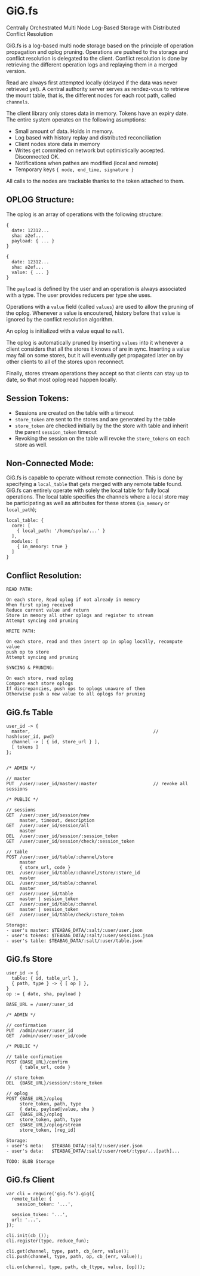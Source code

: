 GiG.fs
======

Centrally Orchestrated Multi Node Log-Based Storage with Distributed Conflict 
Resolution

GiG.fs is a log-based multi node storage based on the principle of operation
propagation and oplog pruning. Operations are pushed to the storage and conflict
resolution is delegated to the client. Conflict resolution is done by retrieving
the different operation logs and replaying them in a merged version.

Read are always first attempted locally (delayed if the data was never retrieved 
yet). A central authority server serves as rendez-vous to retrieve the mount 
table, that is, the different nodes for each root path, called `channels`.

The client library only stores data in memory. Tokens have an expiry date. The
entire system operates on the following asumptions:

- Small amount of data. Holds in memory.
- Log based with history replay and distributed reconciliation
- Client nodes store data in memory
- Writes get commited on network but optimistically accepted. Disconnected OK.
- Notifications when pathes are modified (local and remote)
- Temporary keys `{ node, end_time, signature }`

All calls to the nodes are trackable thanks to the token attached to them.

OPLOG Structure:
----------------
The oplog is an array of operations with the following structure:
```
{ 
  date: 12312...
  sha: a2ef...
  payload: { ... }
}

{ 
  date: 12312...
  sha: a2ef...
  value: { ... }
}
```
The `payload` is defined by the user and an operation is always associated with
a type. The user provides reducers per type she uses.

Operations with a `value` field (called `values`) are used to allow the pruning
of the oplog. Whenever a value is encoutered, history before that value is
ignored by the conflict resolution algorithm.

An oplog is initialized with a value equal to `null`. 

The oplog is automatically pruned by inserting `values` into it whenever a
client considers that all the stores it knows of are in sync. Inserting a value
may fail on some stores, but it will eventually get propagated later on by other
clients to all of the stores upon reconnect.

Finally, stores stream operations they accept so that clients can stay up to
date, so that most oplog read happen locally.

Session Tokens:
---------------

- Sessions are created on the table with a timeout
- `store_token` are sent to the stores and are generated by the table
- `store_token` are checked initially by the the store with table and inherit the
  parent `session_token` timeout
- Revoking the session on the table will revoke the `store_tokens` on each store
  as well.

Non-Connected Mode:
-------------------
GiG.fs is capable to operate without remote connection. This is done by
specifying a `local_table` that gets merged with any remote table found. GiG.fs
can entirely operate with solely the local table for fully local operations.
The local table specifies the channels where a local store may be participating
as well as attributes for these stores (`in_memory` or `local_path`);
```
local_table: {
  core: [
    { local_path: '/home/spolu/...' }
  ],
  modules: [
    { in_memory: true }
  ]
}
```


Conflict Resolution:
--------------------
```
READ PATH:

On each store, Read oplog if not already in memory
When first oplog received
Reduce current value and return
Store in memory all other oplogs and register to stream
Attempt syncing and pruning

WRITE PATH:

On each store, read and then insert op in oplog locally, recompute value
push op to store
Attempt syncing and pruning

SYNCING & PRUNING:

On each store, read oplog
Compare each store oplogs
If discrepancies, push ops to oplogs unaware of them
Otherwise push a new value to all oplogs for pruning

```

GiG.fs Table
------------

```
user_id -> { 
  master,                                              // hash(user_id, pwd)
  channel -> [ { id, store_url } ],     
  [ tokens ]
};


/* ADMIN */

// master
PUT  /user/:user_id/master/:master                     // revoke all sessions

/* PUBLIC */

// sessions
GET  /user/:user_id/session/new
     master, timeout, description
GET  /user/:user_id/session/all
     master
DEL  /user/:user_id/session/:session_token              
GET  /user/:user_id/session/check/:session_token

// table
POST /user/:user_id/table/:channel/store
     master
     { store_url, code }
DEL  /user/:user_id/table/:channel/store/:store_id
     master
DEL  /user/:user_id/table/:channel
     master
GET  /user/:user_id/table
     master | session_token
GET  /user/:user_id/table/:channel
     master | session_token
GET  /user/:user_id/table/check/:store_token

Storage:
- user's master: $TEABAG_DATA/:salt/:user/user.json
- user's tokens: $TEABAG_DATA/:salt/:user/sessions.json
- user's table: $TEABAG_DATA/:salt/:user/table.json

```

GiG.fs Store
------------

```
user_id -> {
  table: { id, table_url }, 
  { path, type } -> { [ op ] },
}
op := { date, sha, payload }

BASE_URL = /user/:user_id

/* ADMIN */

// confirmation
PUT  /admin/user/:user_id
GET  /admin/user/:user_id/code

/* PUBLIC */

// table confirmation
POST {BASE_URL}/confirm
     { table_url, code }

// store_token
DEL  {BASE_URL}/session/:store_token

// oplog
POST {BASE_URL}/oplog
     store_token, path, type
     { date, payload|value, sha }
GET  {BASE_URL}/oplog
     store_token, path, type
GET  {BASE_URL}/oplog/stream
     store_token, [reg_id]

Storage:
- user's meta:   $TEABAG_DATA/:salt/:user/user.json
- user's data:   $TEABAG_DATA/:salt/:user/root/:type/...[path]...

TODO: BLOB Storage
```

GiG.fs Client
-------------

```
var cli = require('gig.fs').gig({
  remote_table: {
    session_token: '...',
    
  session_token: '...',
  url: '...',
});

cli.init(cb_());
cli.register(type, reduce_fun);

cli.get(channel, type, path, cb_(err, value));
cli.push(channel, type, path, op, cb_(err, value));

cli.on(channel, type, path, cb_(type, value, [op]));

```
